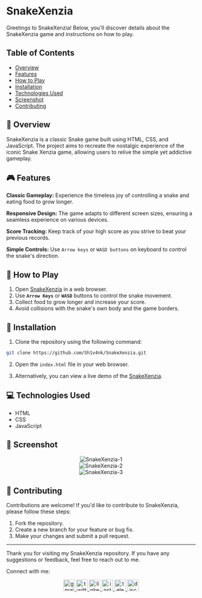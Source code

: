# SnakeXenzia

Greetings to SnakeXenzia! Below, you'll discover details about the SnakeXenzia game and instructions on how to play.

## Table of Contents

- [Overview](#overview)
- [Features](#features)
- [How to Play](#how-to-play)
- [Installation](#installation)
- [Technologies Used](#technologies-used)
- [Screenshot](#screenshot)
- [Contributing](#contributing)

## 🐍 Overview

SnakeXenzia is a classic Snake game built using HTML, CSS, and JavaScript. The project aims to recreate the nostalgic experience of the iconic Snake Xenzia game, allowing users to relive the simple yet addictive gameplay.

## 🎮 Features

**Classic Gameplay:** Experience the timeless joy of controlling a snake and eating food to grow longer.

**Responsive Design:** The game adapts to different screen sizes, ensuring a seamless experience on various devices.

**Score Tracking:** Keep track of your high score as you strive to beat your previous records.

**Simple Controls:** Use `Arrow keys` or `WASD buttons` on keyboard to control the snake's direction.

## 🎯 How to Play

1. Open [SnakeXenzia](https://sh1v4nk.github.io/SnakeXenzia/) in a web browser.
2. Use **`Arrow Keys`** or **`WASD`** buttons to control the snake movement.
3. Collect food to grow longer and increase your score.
4. Avoid collisions with the snake's own body and the game borders.

## 🔧 Installation

1. Clone the repository using the following command:

```bash
git clone https://github.com/Sh1v4nk/SnakeXenzia.git
```

2. Open the `index.html` file in your web browser.

3. Alternatively, you can view a live demo of the [SnakeXenzia](https://sh1v4nk.github.io/SnakeXenzia/).

## 💻 Technologies Used

- HTML
- CSS
- JavaScript

## 📸 Screenshot

<div align="center">
  <img src="https://i.ibb.co/9GhfPVN/snakexenzia.png" alt="SnakeXenzia-1">
  <br>
  <img src="https://i.ibb.co/VqXhx87/image.png" alt="SnakeXenzia-2">
  <br>
  <img src="https://i.ibb.co/XsCkvz6/image.png" alt="SnakeXenzia-3">
</div>

## 🤝 Contributing

Contributions are welcome! If you'd like to contribute to SnakeXenzia, please follow these steps:

1. Fork the repository.
2. Create a new branch for your feature or bug fix.
3. Make your changes and submit a pull request.

---

Thank you for visiting my SnakeXenzia repository. If you have any suggestions or feedback, feel free to reach out to me.

Connect with me:

<div align="center">
  <a href="mailto:shivankpandey113@gmail.com" target="_blank">
    <img src="https://img.shields.io/static/v1?message=Gmail&logo=gmail&label=&color=D14836&logoColor=white&labelColor=&style=for-the-badge" height="30" alt="gmail logo"  />
  </a>
  <a href="https://twitter.com/sh1v4nk" target="_blank">
    <img src="https://img.shields.io/static/v1?message=Twitter&logo=twitter&label=&color=1DA1F2&logoColor=white&labelColor=&style=for-the-badge" height="30" alt="twitter logo"  />
  </a>
    <a href="https://www.linkedin.com/in/sh1v4nk/" target="_blank">
    <img src="https://img.shields.io/static/v1?message=LinkedIn&logo=linkedin&label=&color=0077B5&logoColor=white&labelColor=&style=for-the-badge" height="30" alt="linkedin logo"  />
  </a>
  <a href="https://www.instagram.com/sh1v4nk_/" target="_blank">
    <img src="https://img.shields.io/static/v1?message=Instagram&logo=instagram&label=&color=E4405F&logoColor=white&labelColor=&style=for-the-badge" height="30" alt="instagram logo"  />
  </a>
  <a href="https://t.me/BlackGoku_69th" target="_blank">
    <img src="https://img.shields.io/static/v1?message=Telegram&logo=telegram&label=&color=2CA5E0&logoColor=white&labelColor=&style=for-the-badge" height="30" alt="telegram logo"  />
  </a>
  <a href="https://discord.com/users/571299781096505344" target="_blank">
    <img src="https://img.shields.io/static/v1?message=Discord&logo=discord&label=&color=7289DA&logoColor=white&labelColor=&style=for-the-badge" height="30" alt="discord logo"  />
  </a>
</div>
